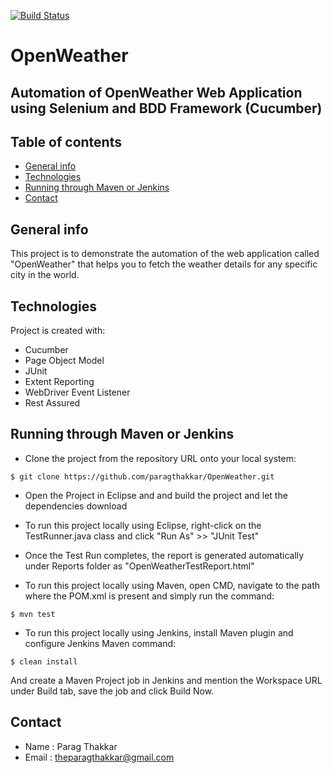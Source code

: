 [![Build Status](https://travis-ci.com/paragthakkar/OpenWeather.svg?branch=master)](https://travis-ci.com/paragthakkar/OpenWeather)
# OpenWeather 
## Automation of OpenWeather Web Application using Selenium and BDD Framework (Cucumber)

## Table of contents
* [General info](#general-info)
* [Technologies](#technologies)
* [Running through Maven or Jenkins](#running-through-maven-or-jenkins)
* [Contact](#contact)

## General info
This project is to demonstrate the automation of the web application called "OpenWeather" that helps you to fetch the weather details for any specific city in the world.
	
## Technologies
Project is created with:
* Cucumber
* Page Object Model
* JUnit
* Extent Reporting
* WebDriver Event Listener
* Rest Assured

  
## Running through Maven or Jenkins
* Clone the project from the repository URL onto your local system:
```
$ git clone https://github.com/paragthakkar/OpenWeather.git
```

* Open the Project in Eclipse and and build the project and let the dependencies download

* To run this project locally using Eclipse, right-click on the TestRunner.java class and click "Run As" >> "JUnit Test"

* Once the Test Run completes, the report is generated automatically under Reports folder as "OpenWeatherTestReport.html"

* To run this project locally using Maven, open CMD, navigate to the path where the POM.xml is present and simply run the command:

```
$ mvn test
```
* To run this project locally using Jenkins, install Maven plugin and configure Jenkins Maven command:

```
$ clean install
```
And create a Maven Project job in Jenkins and mention the Workspace URL under Build tab, save the job and click Build Now.

## Contact
* Name : Parag Thakkar
* Email : theparagthakkar@gmail.com
